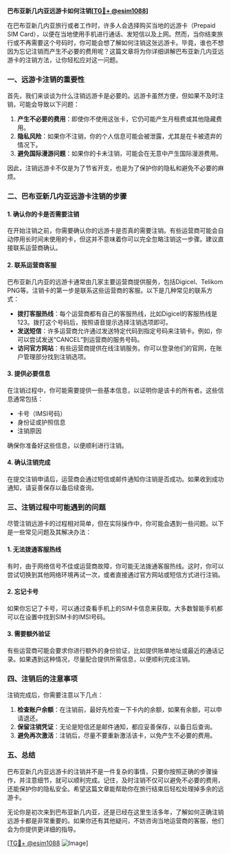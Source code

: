 **巴布亚新几内亚远游卡如何注销[[TG💪+ @esim1088](https://t.me/s/esim1088)]**

在巴布亚新几内亚旅行或者工作时，许多人会选择购买当地的远游卡（Prepaid SIM Card），以便在当地使用手机进行通话、发短信以及上网。然而，当你结束旅行或不再需要这个号码时，你可能会想了解如何注销这张远游卡。毕竟，谁也不想因为忘记注销而产生不必要的费用呢？这篇文章将为你详细讲解巴布亚新几内亚远游卡的注销方法，让你轻松应对这一问题。

### **一、远游卡注销的重要性**

首先，我们来谈谈为什么注销远游卡是必要的。远游卡虽然方便，但如果不及时注销，可能会导致以下问题：

1. **产生不必要的费用**：即使你不使用这张卡，它仍可能产生月租费或其他隐藏费用。
2. **隐私风险**：如果你不注销，你的个人信息可能会被泄露，尤其是在卡被遗弃的情况下。
3. **避免国际漫游问题**：如果你的卡未注销，可能会在无意中产生国际漫游费用。

因此，注销远游卡不仅是为了节省开支，也是为了保护你的隐私和避免不必要的麻烦。

### **二、巴布亚新几内亚远游卡注销的步骤**

#### **1. 确认你的卡是否需要注销**
在开始注销之前，你需要确认你的远游卡是否真的需要注销。有些运营商可能会自动停用长时间未使用的卡，但这并不意味着你可以完全忽略注销这一步骤。建议直接联系运营商确认。

#### **2. 联系运营商客服**
巴布亚新几内亚的远游卡通常由几家主要运营商提供服务，包括Digicel、Telikom PNG等。注销卡的第一步是联系这些运营商的客服。以下是几种常见的联系方式：

- **拨打客服热线**：每个运营商都有自己的客服热线，比如Digicel的客服热线是123。拨打这个号码后，按照语音提示选择注销选项即可。
- **发送短信**：许多运营商允许通过发送特定代码到指定号码来注销卡。例如，你可以尝试发送“CANCEL”到运营商的服务号码。
- **访问官方网站**：有些运营商提供在线注销服务。你可以登录他们的官网，在账户管理部分找到注销选项。

#### **3. 提供必要信息**
在注销过程中，你可能需要提供一些基本信息，以证明你是该卡的所有者。这些信息通常包括：

- 卡号（IMSI号码）
- 身份证或护照信息
- 注销原因

确保你准备好这些信息，以便顺利进行注销。

#### **4. 确认注销完成**
在提交注销申请后，运营商会通过短信或邮件通知你注销是否成功。如果收到成功通知，请妥善保存以备后续查询。

### **三、注销过程中可能遇到的问题**

尽管注销远游卡的过程相对简单，但在实际操作中，你可能会遇到一些问题。以下是一些常见问题及其解决办法：

#### **1. 无法拨通客服热线**
有时，由于网络信号不佳或运营商故障，你可能无法拨通客服热线。这时，你可以尝试切换到其他网络环境再试一次，或者直接通过官方网站或短信方式进行注销。

#### **2. 忘记卡号**
如果你忘记了卡号，可以通过查看手机上的SIM卡信息来获取。大多数智能手机都可以在设置中找到SIM卡的IMSI号码。

#### **3. 需要额外验证**
有些运营商可能会要求你进行额外的身份验证，比如提供账单地址或最近的通话记录。如果遇到这种情况，尽量配合提供所需信息，以便顺利完成注销。

### **四、注销后的注意事项**

注销完成后，你需要注意以下几点：

1. **检查账户余额**：在注销前，最好先检查一下卡内的余额，如果有余额，可以申请退还。
2. **保留注销凭证**：无论是短信还是邮件通知，都应妥善保存，以备日后查询。
3. **避免再次激活**：注销后，尽量不要重新激活该卡，以免产生不必要的费用。

### **五、总结**

巴布亚新几内亚远游卡的注销并不是一件复杂的事情，只要你按照正确的步骤操作，并注意细节，就可以顺利完成。记住，及时注销不仅可以避免不必要的费用，还能保护你的隐私安全。希望这篇文章能帮助你在旅行结束后轻松处理掉多余的远游卡。

无论你是初次来到巴布亚新几内亚，还是已经在这里生活多年，了解如何正确注销远游卡都是非常重要的。如果你还有其他疑问，不妨咨询当地运营商的客服，他们会为你提供更详细的指导。

[[TG💪+ @esim1088](https://t.me/s/esim1088) ![Image](https://i.postimg.cc/4NQfJmqS/Snipaste-2025-05-13-00-14-12.png)]